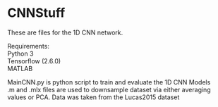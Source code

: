 # CNNStuff

  These are files for the 1D CNN network.   
  
  Requirements:  
  Python 3  
  Tensorflow (2.6.0)  
  MATLAB  

  MainCNN.py is python script to train and evaluate the 1D CNN Models  
  .m and .mlx files are used to downsample dataset via either averaging values or PCA. 
  Data was taken from the Lucas2015 dataset  
  
